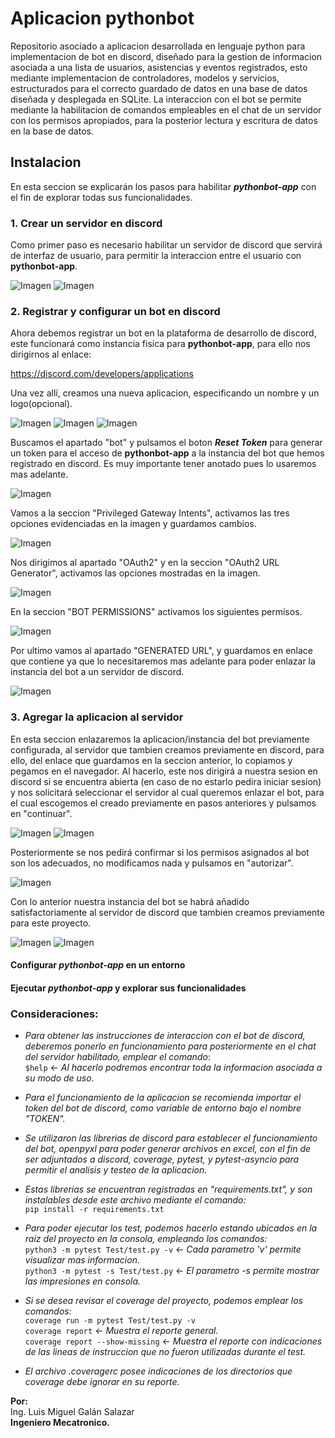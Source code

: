 # Aplicacion pythonbot
Repositorio asociado a aplicacion desarrollada en lenguaje python para implementacion de bot en discord, diseñado para la gestion de informacion asociada a una lista de usuarios, asistencias y eventos registrados, esto mediante implementacion de controladores, modelos y servicios, estructurados para el correcto guardado de datos en una base de datos diseñada y desplegada en SQLite. La interaccion con el bot se permite mediante la habilitacion de comandos empleables en el chat de un servidor con los permisos apropiados, para la posterior lectura y escritura de datos en la base de datos.

## Instalacion
En esta seccion se explicarán los pasos para habilitar ___pythonbot-app___ con el fin de explorar todas sus funcionalidades.

### 1. Crear un servidor en discord
Como primer paso es necesario habilitar un servidor de discord que servirá de interfaz de usuario, para permitir la interaccion entre el usuario con __pythonbot-app__.

![Imagen](https://github.com/LuisGalan97/pythonbot-app/blob/docs/docs/1.png)
![Imagen](https://github.com/LuisGalan97/pythonbot-app/blob/docs/docs/2.png)

### 2. Registrar y configurar un bot en discord
Ahora debemos registrar un bot en la plataforma de desarrollo de discord, este funcionará como instancia fisica para __pythonbot-app__, para ello nos dirigirnos al enlace:

https://discord.com/developers/applications

Una vez allí, creamos una nueva aplicacion, especificando un nombre y un logo(opcional).

![Imagen](https://github.com/LuisGalan97/pythonbot-app/blob/docs/docs/3.png)
![Imagen](https://github.com/LuisGalan97/pythonbot-app/blob/docs/docs/4.png)
![Imagen](https://github.com/LuisGalan97/pythonbot-app/blob/docs/docs/5.png)

Buscamos el apartado "bot" y pulsamos el boton ___Reset Token___ para generar un token para el acceso de __pythonbot-app__ a la instancia del bot que hemos registrado en discord. Es muy importante tener anotado pues lo usaremos mas adelante.

![Imagen](https://github.com/LuisGalan97/pythonbot-app/blob/docs/docs/6.png)

Vamos a la seccion "Privileged Gateway Intents", activamos las tres opciones evidenciadas en la imagen y guardamos cambios.

![Imagen](https://github.com/LuisGalan97/pythonbot-app/blob/docs/docs/7.png)

Nos dirigimos al apartado "OAuth2" y en la seccion "OAuth2 URL Generator", activamos las opciones mostradas en la imagen.

![Imagen](https://github.com/LuisGalan97/pythonbot-app/blob/docs/docs/8.png)

En la seccion "BOT PERMISSIONS" activamos los siguientes permisos.

![Imagen](https://github.com/LuisGalan97/pythonbot-app/blob/docs/docs/9.png)

Por ultimo vamos al apartado "GENERATED URL", y guardamos en enlace que contiene ya que lo necesitaremos mas adelante para poder enlazar la instancia del bot a un servidor de discord.

![Imagen](https://github.com/LuisGalan97/pythonbot-app/blob/docs/docs/10.png)

### 3. Agregar la aplicacion al servidor
En esta seccion enlazaremos la aplicacion/instancia del bot previamente configurada, al servidor que tambien creamos previamente en discord, para ello, del enlace que guardamos en la seccion anterior, lo copiamos y pegamos en el navegador. Al hacerlo, este nos dirigirá a nuestra sesion en discord si se encuentra abierta (en caso de no estarlo pedira iniciar sesion) y nos solicitará seleccionar el servidor al cual queremos enlazar el bot, para el cual escogemos el creado previamente en pasos anteriores y pulsamos en "continuar".

![Imagen](https://github.com/LuisGalan97/pythonbot-app/blob/docs/docs/11.png)
![Imagen](https://github.com/LuisGalan97/pythonbot-app/blob/docs/docs/12.png)

Posteriormente se nos pedirá confirmar si los permisos asignados al bot son los adecuados, no modificamos nada y pulsamos en "autorizar".

![Imagen](https://github.com/LuisGalan97/pythonbot-app/blob/docs/docs/13.png)

Con lo anterior nuestra instancia del bot se habrá añadido satisfactoriamente al servidor de discord que tambien creamos previamente para este proyecto.

![Imagen](https://github.com/LuisGalan97/pythonbot-app/blob/docs/docs/14.png)
![Imagen](https://github.com/LuisGalan97/pythonbot-app/blob/docs/docs/15.png)

#### Configurar _pythonbot-app_ en un entorno
#### Ejecutar _pythonbot-app_ y explorar sus funcionalidades


### Consideraciones:

- _Para obtener las instrucciones de interaccion con el bot de discord, deberemos ponerlo en funcionamiento para posteriormente en el chat del servidor habilitado, emplear el comando_:<br />`$help` <- _Al hacerlo podremos encontrar toda la informacion asociada a su modo de uso._

- _Para el funcionamiento de la aplicacion se recomienda importar el token del bot de discord, como variable de entorno bajo el nombre "TOKEN"._

- _Se utilizaron las librerias de discord para establecer el funcionamiento del bot, openpyxl para poder generar archivos en excel, con el fin de ser adjuntados a discord, coverage, pytest, y pytest-asyncio para permitir el analisis y testeo de la aplicacion._

- _Estas librerias se encuentran registradas en "requirements.txt", y son instalables desde este archivo mediante el comando:_ <br /> `pip install -r requirements.txt`

- _Para poder ejecutar los test, podemos hacerlo estando ubicados en la raiz del proyecto en la consola, empleando los comandos:_ <br /> `python3 -m pytest Test/test.py -v` <- _Cada parametro 'v' permite visualizar mas informacion._ <br /> `python3 -m pytest -s Test/test.py` <- _El parametro -s permite mostrar las impresiones en consola._

- _Si se desea revisar el coverage del proyecto, podemos emplear los comandos:_ <br /> `coverage run -m pytest Test/test.py -v` <br /> `coverage report` <- _Muestra el reporte general._ <br /> `coverage report --show-missing` <- _Muestra el reporte con indicaciones de las lineas de instruccion que no fueron utilizadas durante el test._

- _El archivo .coveragerc posee indicaciones de los directorios que coverage debe ignorar en su reporte._

**Por:** <br />
Ing. Luis Miguel Galán Salazar <br />
**Ingeniero Mecatronico.**
